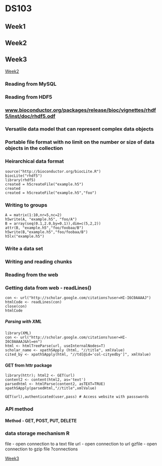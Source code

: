 # DS103

## <a name="week1"></a>Week1
## <a name="week2"></a>Week2
## <a name="week3"></a>Week3

[Week2](#week2)
### Reading from MySQL

### Reading from HDF5
### www.bioconductor.org/packages/release/bioc/vignettes/rhdf5/inst/doc/rhdf5.odf
### Versatile data model that can represent complex data objects
### Portable file format with no limit on the number or size of data objects in the collection
### Heirarchical data format
```
source("http://bioconductor.org/biocLite.R")
biocLite("rhdf5")
library(rhdf5)
created = h5createFile("example.h5")
created
created = h5createFile("example.h5","foo")
```
### Writing to groups
```
A = matrix(1:10,nr=5,nc=2)
h5write(A, "example.h5", "foo/A")
B = array(seq(0.1,2.0,by=0.1)),dim=c(5,2,2))
attr(B, "example.h5","foo/foobaa/B")
h5write(B,"example.h5","foo/foobaa/B")
h5lx("example.h5")
```
### Write a data set

### Writing and reading chunks

### Reading from the web

### Getting data from web - readLines()
```
con <- url("http://scholar.google.com/citations?user=HI-I6C0AAAAJ")
htmlCode <- readLines(con)
close(con)
htmlCode
```
##### Parsing with XML
```
library(XML)
con <- url("http://scholar.google.com/citations?user=HI-I6C0AAAAJ&hl=en")
html <- htmlTreeParse(url, useInternalNodes=T)
scholar_name <- xpathSApply (html, "//title", xmlValue)
cited_by <- xpathSApply(html, "//td[@id='col-cityedby']", xmlValue)
```
#### GET from httr package
```
library(httr); html2 <- GET(url)
content2 <- content(html2, as='text')
parsedhtml <- htmlParse(content2, asTEXT=TRUE)
xpathSApply(parsedHtml,"//title",xmlValue)
```
```
GET(url),authenticated(user,pass) # Access website with passswords
```
### API method
#### Method - GET, POST, PUT, DELETE

### data storage mechanism R
file - open connection to a text file
url - open connection to url
gzfile - open connection to gzip file
?connections

[Week3](#week3)


